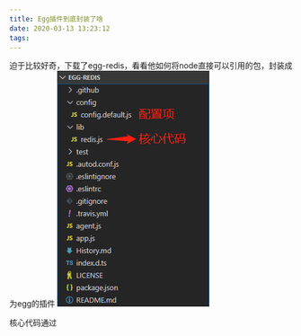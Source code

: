 ```yaml
---
title: Egg插件到底封装了啥
date: 2020-03-13 13:23:12
tags:
---
```

迫于比较好奇，下载了egg-redis，看看他如何将node直接可以引用的包，封装成为egg的插件
![1584077589714](../img/1584077589714.png)

核心代码通过